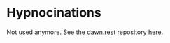# Hypnocinations
Not used anymore. See the [dawn.rest](https://dawn.rest/hypno/visuals) repository [here](https://github.com/itevie/dawn.rest).
